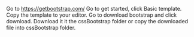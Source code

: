 <!-- Installation/Setup -->
Go to https://getbootstrap.com/
Go to get started, click Basic template. Copy the template to your editor.
Go to download bootstrap and click download.
Download it it the cssBootstrap folder or copy the downloaded file into cssBootstrap folder.
